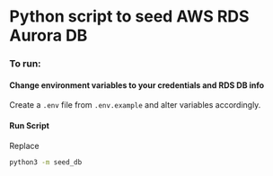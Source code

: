 # Python script to seed AWS RDS Aurora DB

### To run:

#### Change environment variables to your credentials and RDS DB info
Create a `.env` file from `.env.example` and alter variables accordingly.

#### Run Script
Replace 
```bash
python3 -m seed_db
```